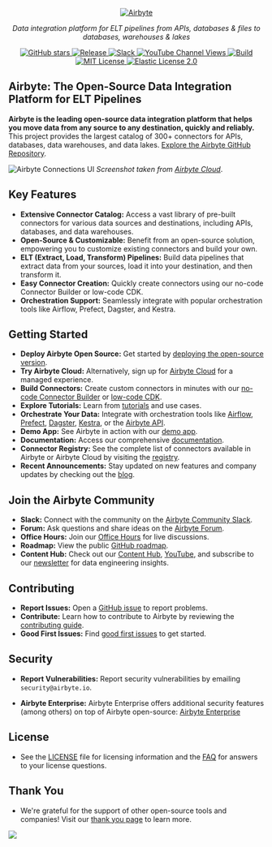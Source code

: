 <p align="center">
  <a href="https://airbyte.com"><img src="https://assets.website-files.com/605e01bc25f7e19a82e74788/624d9c4a375a55100be6b257_Airbyte_logo_color_dark.svg" alt="Airbyte"></a>
</p>

<p align="center">
  <em>Data integration platform for ELT pipelines from APIs, databases & files to databases, warehouses & lakes</em>
</p>

<p align="center">
<a href="https://github.com/airbytehq/airbyte/stargazers/" target="_blank">
    <img src="https://img.shields.io/github/stars/airbytehq/airbyte?style=social&label=Star&maxAge=2592000" alt="GitHub stars">
</a>
<a href="https://github.com/airbytehq/airbyte/releases" target="_blank">
    <img src="https://img.shields.io/github/v/release/airbytehq/airbyte?color=white" alt="Release">
</a>
<a href="https://airbytehq.slack.com/" target="_blank">
    <img src="https://img.shields.io/badge/slack-join-white.svg?logo=slack" alt="Slack">
</a>
<a href="https://www.youtube.com/c/AirbyteHQ/?sub_confirmation=1" target="_blank">
    <img alt="YouTube Channel Views" src="https://img.shields.io/youtube/channel/views/UCQ_JWEFzs1_INqdhIO3kmrw?style=social">
</a>
<a href="https://github.com/airbytehq/airbyte/actions/workflows/gradle.yml" target="_blank">
    <img src="https://img.shields.io/github/actions/workflow/status/airbytehq/airbyte/gradle.yml?branch=master" alt="Build">
</a>
<a href="https://github.com/airbytehq/airbyte/tree/master/docs/project-overview/licenses" target="_blank">
    <img src="https://img.shields.io/static/v1?label=license&message=MIT&color=white" alt="MIT License">
</a>
<a href="https://github.com/airbytehq/airbyte/tree/master/docs/project-overview/licenses" target="_blank">
    <img src="https://img.shields.io/static/v1?label=license&message=ELv2&color=white" alt="Elastic License 2.0">
</a>
</p>

## Airbyte: The Open-Source Data Integration Platform for ELT Pipelines

**Airbyte is the leading open-source data integration platform that helps you move data from any source to any destination, quickly and reliably.**  This project provides the largest catalog of 300+ connectors for APIs, databases, data warehouses, and data lakes.  [Explore the Airbyte GitHub Repository](https://github.com/airbytehq/airbyte).

![Airbyte Connections UI](https://github.com/airbytehq/airbyte/assets/38087517/35b01d0b-00bf-407b-87e6-a5cd5cd720b5)
_Screenshot taken from [Airbyte Cloud](https://cloud.airbyte.com/signup)_.

## Key Features

*   **Extensive Connector Catalog:** Access a vast library of pre-built connectors for various data sources and destinations, including APIs, databases, and data warehouses.
*   **Open-Source & Customizable:** Benefit from an open-source solution, empowering you to customize existing connectors and build your own.
*   **ELT (Extract, Load, Transform) Pipelines:** Build data pipelines that extract data from your sources, load it into your destination, and then transform it.
*   **Easy Connector Creation:** Quickly create connectors using our no-code Connector Builder or low-code CDK.
*   **Orchestration Support:** Seamlessly integrate with popular orchestration tools like Airflow, Prefect, Dagster, and Kestra.

## Getting Started

*   **Deploy Airbyte Open Source:**  Get started by [deploying the open-source version](https://docs.airbyte.com/quickstart/deploy-airbyte).
*   **Try Airbyte Cloud:** Alternatively, sign up for [Airbyte Cloud](https://docs.airbyte.com/cloud/getting-started-with-airbyte-cloud) for a managed experience.
*   **Build Connectors:** Create custom connectors in minutes with our [no-code Connector Builder](https://docs.airbyte.com/connector-development/connector-builder-ui/overview) or [low-code CDK](https://docs.airbyte.com/connector-development/config-based/low-code-cdk-overview).
*   **Explore Tutorials:** Learn from [tutorials](https://airbyte.com/tutorials) and use cases.
*   **Orchestrate Your Data:** Integrate with orchestration tools like [Airflow](https://docs.airbyte.com/operator-guides/using-the-airflow-airbyte-operator), [Prefect](https://docs.airbyte.com/operator-guides/using-prefect-task), [Dagster](https://docs.airbyte.com/operator-guides/using-dagster-integration), [Kestra](https://docs.airbyte.com/operator-guides/using-kestra-plugin), or the [Airbyte API](https://reference.airbyte.com/reference/start).
*   **Demo App:** See Airbyte in action with our [demo app](https://demo.airbyte.io/).
*   **Documentation:** Access our comprehensive [documentation](https://docs.airbyte.com/).
*   **Connector Registry:** See the complete list of connectors available in Airbyte or Airbyte Cloud by visiting the [registry](https://connectors.airbyte.com/files/generated_reports/connector_registry_report.html).
*   **Recent Announcements:** Stay updated on new features and company updates by checking out the [blog](https://airbyte.com/blog-categories/company-updates).

## Join the Airbyte Community

*   **Slack:** Connect with the community on the [Airbyte Community Slack](https://airbyte.com/community).
*   **Forum:** Ask questions and share ideas on the [Airbyte Forum](https://github.com/airbytehq/airbyte/discussions).
*   **Office Hours:** Join our [Office Hours](https://airbyte.io/daily-office-hours/) for live discussions.
*   **Roadmap:** View the public [GitHub roadmap](https://github.com/orgs/airbytehq/projects/37/views/1?pane=issue&itemId=26937554).
*   **Content Hub:** Check out our [Content Hub](https://airbyte.com/content-hub), [YouTube](https://www.youtube.com/c/AirbyteHQ), and subscribe to our [newsletter](https://airbyte.com/newsletter) for data engineering insights.

## Contributing

*   **Report Issues:** Open a [GitHub issue](https://github.com/airbytehq/airbyte/issues/new/choose) to report problems.
*   **Contribute:** Learn how to contribute to Airbyte by reviewing the [contributing guide](https://docs.airbyte.com/contributing-to-airbyte/).
*   **Good First Issues:** Find [good first issues](https://github.com/airbytehq/airbyte/labels/contributor-program) to get started.

## Security

*   **Report Vulnerabilities:** Report security vulnerabilities by emailing `security@airbyte.io`.

*   **Airbyte Enterprise:**  Airbyte Enterprise offers additional security features (among others) on top of Airbyte open-source: [Airbyte Enterprise](https://airbyte.com/airbyte-enterprise)

## License

*   See the [LICENSE](docs/project-overview/licenses/) file for licensing information and the [FAQ](docs/project-overview/licenses/license-faq.md) for answers to your license questions.

## Thank You

*   We're grateful for the support of other open-source tools and companies! Visit our [thank you page](THANK-YOU.md) to learn more.

<a href="https://github.com/airbytehq/airbyte/graphs/contributors">
  <img src="https://contrib.rocks/image?repo=airbytehq/airbyte"/>
</a>